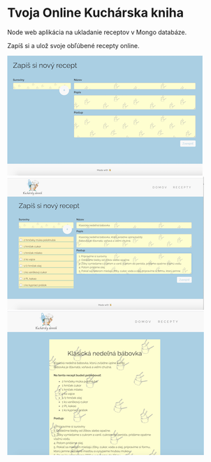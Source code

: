 

# Tvoja Online Kuchárska kniha

Node web aplikácia na ukladanie receptov v Mongo databáze.

Zapíš si a ulož svoje obľúbené recepty online. 

![image](/public/images/addNew.png)
![image](/public/images/addRecipe.png)
![image](/public/images/recipe.png)
